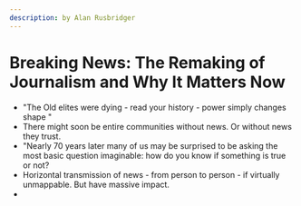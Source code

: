 ```yaml
---
description: by Alan Rusbridger
---
```


# Breaking News: The Remaking of Journalism and Why It Matters Now

* "The Old elites were dying - read your history - power simply changes shape "
* There might soon be entire communities without news. Or without news they trust.&#x20;
* "Nearly 70 years later many of us may be surprised to be asking the most basic question imaginable: how do you know if something is true or not?
* Horizontal transmission of news  - from person to person - if virtually unmappable. But have massive impact.&#x20;
*
